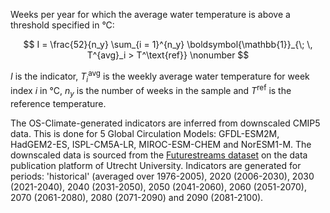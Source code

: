 Weeks per year for which the average water temperature is above a threshold specified in °C:

$$
I =  \frac{52}{n_y} \sum_{i = 1}^{n_y} \boldsymbol{\mathbb{1}}_{\; \, T^{avg}_i > T^\text{ref}} \nonumber
$$

$I$ is the indicator, $T^\text{avg}_i$ is the weekly average water temperature for week index $i$ in °C, $n_y$ is the number of weeks in the sample
and $T^\text{ref}$ is the reference temperature.

The OS-Climate-generated indicators are inferred from downscaled CMIP5 data. This is done for 5 Global Circulation Models: GFDL-ESM2M, HadGEM2-ES, ISPL-CM5A-LR, MIROC-ESM-CHEM and NorESM1-M.
The downscaled data is sourced from the [Futurestreams dataset](https://geo.public.data.uu.nl/vault-futurestreams/research-futurestreams%5B1633685642%5D/original/waterTemp/) on the data publication platform of Utrecht University.
Indicators are generated for periods: 'historical' (averaged over 1976-2005), 2020 (2006-2030), 2030 (2021-2040), 2040 (2031-2050), 2050 (2041-2060), 2060 (2051-2070), 2070 (2061-2080), 2080 (2071-2090) and 2090 (2081-2100).
